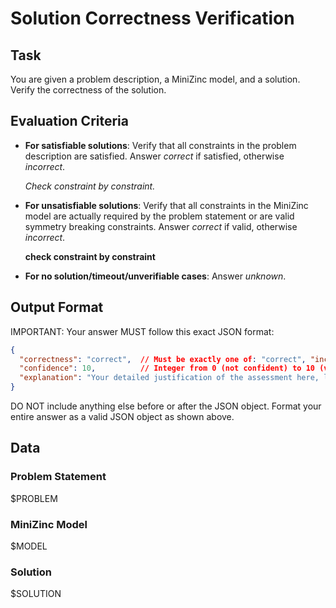 # Solution Correctness Verification

## Task

You are given a problem description, a MiniZinc model, and a solution. Verify the correctness of the solution.

## Evaluation Criteria

- **For satisfiable solutions**: Verify that all constraints in the problem description are satisfied. Answer *correct* if satisfied, otherwise *incorrect*.

  *Check constraint by constraint.*

- **For unsatisfiable solutions**: Verify that all constraints in the MiniZinc model are actually required by the problem statement or are valid symmetry breaking constraints. Answer *correct* if valid, otherwise *incorrect*.

  **check constraint by constraint**

- **For no solution/timeout/unverifiable cases**: Answer *unknown*.

## Output Format

IMPORTANT: Your answer MUST follow this exact JSON format:

```json
{
  "correctness": "correct",  // Must be exactly one of: "correct", "incorrect", or "unknown"
  "confidence": 10,          // Integer from 0 (not confident) to 10 (very confident)
  "explanation": "Your detailed justification of the assessment here, list all constraints."
}
```

DO NOT include anything else before or after the JSON object. Format your entire answer as a valid JSON object as shown above.

## Data

### Problem Statement

$PROBLEM

### MiniZinc Model

$MODEL

### Solution

$SOLUTION

